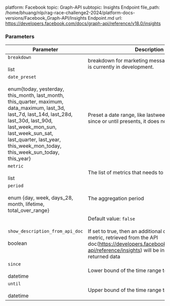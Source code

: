 platform: Facebook
topic: Graph-API
subtopic: Insights Endpoint
file_path: /home/bhuang/nlp/rag-race-challenge2-2024/platform-docs-versions/Facebook_Graph-API/Insights Endpoint.md
url: https://developers.facebook.com/docs/graph-api/reference/v18.0/insights


### Parameters

| Parameter | Description |
| --- | --- |
| `breakdown`<br><br>list<A valid breakdown for an insights endpoint> | breakdown for marketing messages metrics. This is currently in development. |
| `date_preset`<br><br>enum{today, yesterday, this\_month, last\_month, this\_quarter, maximum, data\_maximum, last\_3d, last\_7d, last\_14d, last\_28d, last\_30d, last\_90d, last\_week\_mon\_sun, last\_week\_sun\_sat, last\_quarter, last\_year, this\_week\_mon\_today, this\_week\_sun\_today, this\_year} | Preset a date range, like lastweek, yesterday. If since or until presents, it does not work. |
| `metric`<br><br>list<A valid metric for an insights endpoint> | The list of metrics that needs to be fetched |
| `period`<br><br>enum {day, week, days\_28, month, lifetime, total\_over\_range} | The aggregation period |
| `show_description_from_api_doc`<br><br>boolean | Default value: `false`<br><br>If set to true, then an additional description of the metric, retrieved from the API doc(https://developers.facebook.com/docs/graph-api/reference/insights) will be included in the returned data |
| `since`<br><br>datetime | Lower bound of the time range to consider |
| `until`<br><br>datetime | Upper bound of the time range to consider |